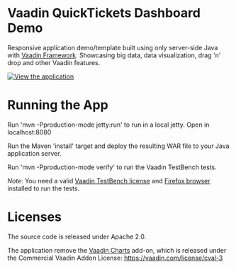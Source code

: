 Vaadin QuickTickets Dashboard Demo
==================================

Responsive application demo/template built using only server-side Java with [Vaadin Framework](https://vaadin.com/framework). Showcasing big data, data visualization, drag 'n' drop and other Vaadin features.

[![View the application](https://vaadin.com/documents/10187/2487938/Dashboard+Demo+2014/a37b2c4d-c941-48fe-97c3-ad5a60586882?t=1412769929183)](http://demo.vaadin.com/dashboard)

Running the App
==
Run 'mvn -Pproduction-mode jetty:run' to run in a local jetty. Open in localhost:8080

Run the Maven 'install' target and deploy the resulting WAR file to your Java application server.

Run 'mvn -Pproduction-mode verify' to run the Vaadin TestBench tests. 

*Note*: You need a valid [Vaadin TestBench license](https://vaadin.com/add-ons/testbench) and [Firefox browser](https://www.mozilla.org/firefox/) installed to run the tests.

Licenses
==
The source code is released under Apache 2.0.

The application remove the [Vaadin Charts](https://vaadin.com/charts) add-on, which is released under the Commercial Vaadin Addon License: https://vaadin.com/license/cval-3
